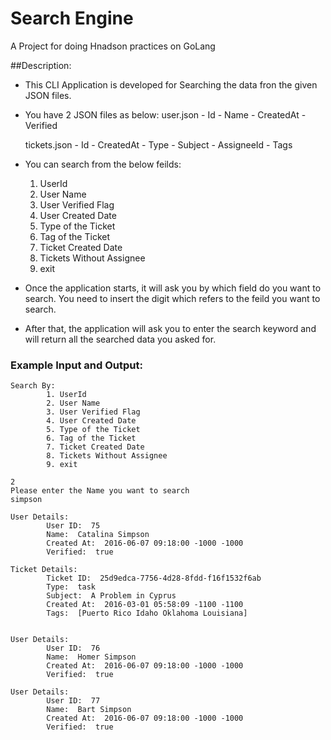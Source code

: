 # Search Engine 
A Project for doing Hnadson practices on GoLang

##Description:

* This CLI Application is developed for Searching the data fron the given JSON files.

* You have 2 JSON files as below:
    user.json
        - Id
        - Name
        - CreatedAt
        - Verified

    tickets.json
        - Id
        - CreatedAt
        - Type
        - Subject
        - AssigneeId
        - Tags

* You can search from the below feilds:
    1. UserId 
    2. User Name 
    3. User Verified Flag 
    4. User Created Date 
    5. Type of the Ticket 
    6. Tag of the Ticket 
    7. Ticket Created Date 
    8. Tickets Without Assignee 
    9. exit

* Once the application starts, it will ask you by which field do you want to search. You need to insert the digit which refers to the feild you want to search.

* After that, the application will ask you to enter the search keyword and will return all the searched data you asked for.

### Example Input and Output:

```
Search By: 
        1. UserId 
        2. User Name 
        3. User Verified Flag 
        4. User Created Date 
        5. Type of the Ticket 
        6. Tag of the Ticket 
        7. Ticket Created Date 
        8. Tickets Without Assignee 
        9. exit

2
Please enter the Name you want to search
simpson

User Details:
        User ID:  75 
        Name:  Catalina Simpson 
        Created At:  2016-06-07 09:18:00 -1000 -1000 
        Verified:  true

Ticket Details:
        Ticket ID:  25d9edca-7756-4d28-8fdd-f16f1532f6ab 
        Type:  task 
        Subject:  A Problem in Cyprus 
        Created At:  2016-03-01 05:58:09 -1100 -1100 
        Tags:  [Puerto Rico Idaho Oklahoma Louisiana]


User Details:
        User ID:  76 
        Name:  Homer Simpson 
        Created At:  2016-06-07 09:18:00 -1000 -1000 
        Verified:  true

User Details:
        User ID:  77 
        Name:  Bart Simpson 
        Created At:  2016-06-07 09:18:00 -1000 -1000 
        Verified:  true

```